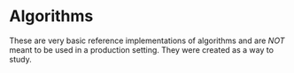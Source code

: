 # Algorithms

These are very basic reference implementations of algorithms and are *NOT*
meant to be used in a production setting. They were created as a way to study.
